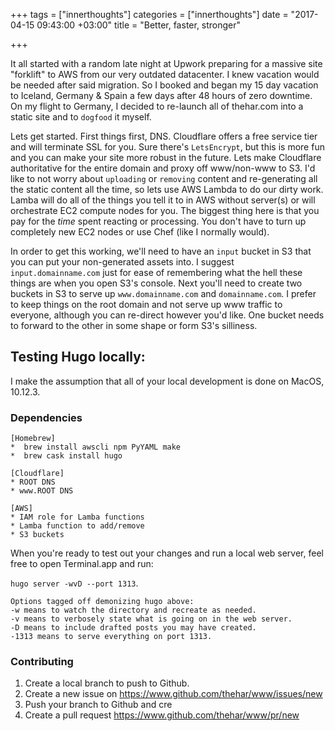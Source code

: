 +++
tags = ["innerthoughts"]
categories = ["innerthoughts"]
date = "2017-04-15 09:43:00 +03:00"
title = "Better, faster, stronger"

+++

It all started with a random late night at Upwork preparing for a massive site "forklift" to AWS from our very outdated datacenter.  I knew vacation would be needed after said migration. So I booked and began my 15 day vacation to Iceland, Germany & Spain a few days after 48 hours of zero downtime.  On my flight to Germany, I decided to re-launch all of thehar.com into a static site and to `dogfood` it myself.

Lets get started.  First things first, DNS. Cloudflare offers a free service tier and will terminate SSL for you.  Sure there's `LetsEncrypt`, but this is more fun and you can make your site more robust in the future.  Lets make Cloudflare authoritative for the entire domain and proxy off www/non-www to S3.  I'd like to not worry about `uploading` or `removing` content and re-generating all the static content all the time, so lets use AWS Lambda to do our dirty work.  Lamba will do all of the things you tell it to in AWS without server(s) or will orchestrate EC2 compute nodes for you. The biggest thing here is that you pay for the _time_ spent reacting or processing.  You don't have to turn up completely new EC2 nodes or use Chef (like I normally would).

In order to get this working, we'll need to have an `input` bucket in S3 that you can put your non-generated assets into.  I suggest `input.domainname.com` just for ease of remembering what the hell these things are when you open S3's console.  Next you'll need to create two buckets in S3 to serve up `www.domainname.com` and `domainname.com`.  I prefer to keep things on the root domain and not serve up www traffic to everyone, although you can re-direct however you'd like.  One bucket needs to forward to the other in some shape or form S3's silliness.

## Testing Hugo locally:

I make the assumption that all of your local development is done on MacOS, 10.12.3.

### Dependencies
```
[Homebrew]
*  brew install awscli npm PyYAML make
*  brew cask install hugo

[Cloudflare]
* ROOT DNS
* www.ROOT DNS

[AWS]
* IAM role for Lamba functions
* Lamba function to add/remove
* S3 buckets
```

When you're ready to test out your changes and run a local web server, feel free to open Terminal.app and run:

`hugo server -wvD --port 1313`.

```
Options tagged off demonizing hugo above:
-w means to watch the directory and recreate as needed.
-v means to verbosely state what is going on in the web server.
-D means to include drafted posts you may have created.
-1313 means to serve everything on port 1313.
```

### Contributing
1. Create a local branch to push to Github.
2. Create a new issue on https://www.github.com/thehar/www/issues/new
3. Push your branch to Github and cre
4. Create a pull request https://www.github.com/thehar/www/pr/new
